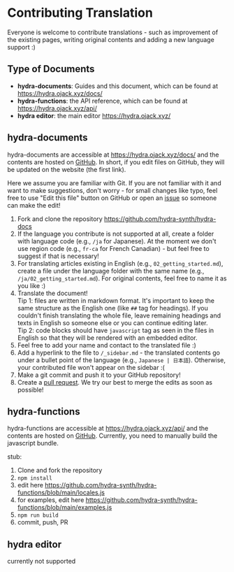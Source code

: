 # Contributing Translation

Everyone is welcome to contribute translations - such as improvement of the existing pages, writing original contents and adding a new language support :)

## Type of Documents

* **hydra-documents**: Guides and this document, which can be found at https://hydra.ojack.xyz/docs/
* **hydra-functions**: the API reference, which can be found at https://hydra.ojack.xyz/api/
* **hydra editor**: the main editor https://hydra.ojack.xyz/

## hydra-documents

hydra-documents are accessible at https://hydra.ojack.xyz/docs/ and the contents are hosted on [GitHub](https://github.com/hydra-synth/hydra-docs). In short, if you edit files on GitHub, they will be updated on the website (the first link).

Here we assume you are familiar with Git. If you are not familiar with it and want to make suggestions, don't worry - for small changes like typo, feel free to use "Edit this file" button on GitHub or open an [issue](https://github.com/hydra-synth/hydra-docs/issues) so someone can make the edit!

1. Fork and clone the repository https://github.com/hydra-synth/hydra-docs
1. If the language you contribute is not supported at all, create a folder with language code (e.g., `/ja` for Japanese). At the moment we don't use region code (e.g., `fr-ca` for French Canadian) - but feel free to suggest if that is necessary!
1. For translating articles existing in English (e.g., `02_getting_started.md`), create a file under the language folder with the same name (e.g., `/ja/02_getting_started.md`). For original contents, feel free to name it as you like :)
1. Translate the document!  
Tip 1: files are written in markdown format. It's important to keep the same structure as the English one (like `##` tag for headings). If you couldn't finish translating the whole file, leave remaining headings and texts in English so someone else or you can continue editing later.  
Tip 2: code blocks should have `javascript` tag as seen in the files in English so that they will be rendered with an embedded editor.
1. Feel free to add your name and contact to the translated file :)
1. Add a hyperlink to the file to `/_sidebar.md` - the translated contents go under a bullet point of the language (e.g., `Japanese | 日本語`). Otherwise, your contributed file won't appear on the sidebar :(
1. Make a git commit and push it to your GitHub repository!
1. Create a [pull request](https://github.com/hydra-synth/hydra-docs/pulls). We try our best to merge the edits as soon as possible!


## hydra-functions

hydra-functions are accessible at https://hydra.ojack.xyz/api/ and the contents are hosted on [GitHub](https://github.com/hydra-synth/hydra-functions). Currently, you need to manually build the javascript bundle.

stub:

1. Clone and fork the repository
1. `npm install`
1. edit here https://github.com/hydra-synth/hydra-functions/blob/main/locales.js
1. for examples, edit here https://github.com/hydra-synth/hydra-functions/blob/main/examples.js
1. `npm run build`
1. commit, push, PR


## hydra editor

currently not supported
